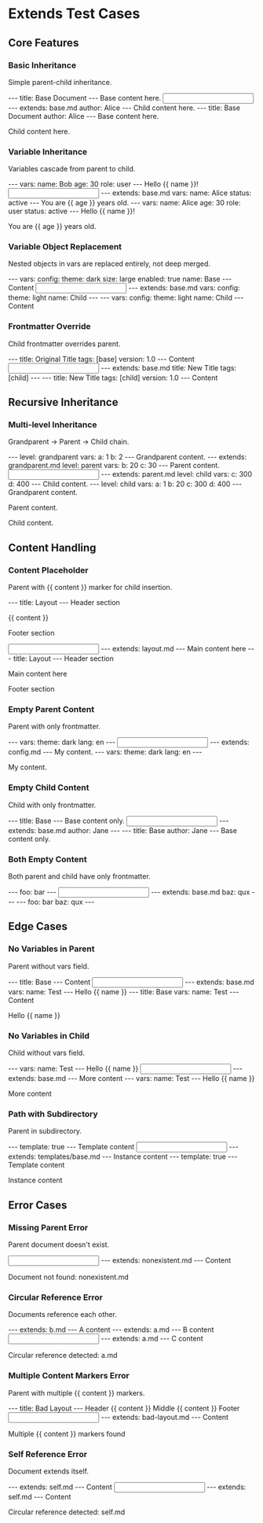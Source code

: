 # Extends Test Cases

## Core Features

### Basic Inheritance

Simple parent-child inheritance.

<file name="base.md">
---
title: Base Document
---
Base content here.</file>

<input>
---
extends: base.md
author: Alice
---
Child content here.
</input>

<output>
---
title: Base Document
author: Alice
---
Base content here.

Child content here.
</output>

### Variable Inheritance

Variables cascade from parent to child.

<file name="base.md">
---
vars:
  name: Bob
  age: 30
  role: user
---
Hello {{ name }}!</file>

<input>
---
extends: base.md
vars:
  name: Alice
  status: active
---
You are {{ age }} years old.
</input>

<output>
---
vars:
  name: Alice
  age: 30
  role: user
  status: active
---
Hello {{ name }}!

You are {{ age }} years old.
</output>

### Variable Object Replacement

Nested objects in vars are replaced entirely, not deep merged.

<file name="base.md">
---
vars:
  config:
    theme: dark
    size: large
    enabled: true
  name: Base
---
Content</file>

<input>
---
extends: base.md
vars:
  config:
    theme: light
  name: Child
---
</input>

<output>
---
vars:
  config:
    theme: light
  name: Child
---
Content

</output>

### Frontmatter Override

Child frontmatter overrides parent.

<file name="base.md">
---
title: Original Title
tags: [base]
version: 1.0
---
Content</file>

<input>
---
extends: base.md
title: New Title
tags: [child]
---
</input>

<output>
---
title: New Title
tags: [child]
version: 1.0
---
Content
</output>

## Recursive Inheritance

### Multi-level Inheritance

Grandparent → Parent → Child chain.

<file name="grandparent.md">
---
level: grandparent
vars:
  a: 1
  b: 2
---
Grandparent content.</file>

<file name="parent.md">
---
extends: grandparent.md
level: parent
vars:
  b: 20
  c: 30
---
Parent content.</file>

<input>
---
extends: parent.md
level: child
vars:
  c: 300
  d: 400
---
Child content.
</input>

<output>
---
level: child
vars:
  a: 1
  b: 20
  c: 300
  d: 400
---
Grandparent content.

Parent content.

Child content.
</output>

## Content Handling

### Content Placeholder

Parent with {{ content }} marker for child insertion.

<file name="layout.md">
---
title: Layout
---
Header section

{{ content }}

Footer section</file>

<input>
---
extends: layout.md
---
Main content here
</input>

<output>
---
title: Layout
---
Header section

Main content here

Footer section
</output>

### Empty Parent Content

Parent with only frontmatter.

<file name="config.md">
---
vars:
  theme: dark
  lang: en
---</file>

<input>
---
extends: config.md
---
My content.
</input>

<output>
---
vars:
  theme: dark
  lang: en
---

My content.
</output>

### Empty Child Content

Child with only frontmatter.

<file name="base.md">
---
title: Base
---
Base content only.</file>

<input>
---
extends: base.md
author: Jane
---</input>

<output>
---
title: Base
author: Jane
---
Base content only.

</output>

### Both Empty Content

Both parent and child have only frontmatter.

<file name="base.md">
---
foo: bar
---</file>

<input>
---
extends: base.md
baz: qux
---</input>

<output>
---
foo: bar
baz: qux
---</output>

## Edge Cases

### No Variables in Parent

Parent without vars field.

<file name="base.md">
---
title: Base
---
Content</file>

<input>
---
extends: base.md
vars:
  name: Test
---
Hello {{ name }}
</input>

<output>
---
title: Base
vars:
  name: Test
---
Content

Hello {{ name }}
</output>

### No Variables in Child

Child without vars field.

<file name="base.md">
---
vars:
  name: Test
---
Hello {{ name }}</file>

<input>
---
extends: base.md
---
More content
</input>

<output>
---
vars:
  name: Test
---
Hello {{ name }}

More content
</output>

### Path with Subdirectory

Parent in subdirectory.

<file name="templates/base.md">
---
template: true
---
Template content</file>

<input>
---
extends: templates/base.md
---
Instance content
</input>

<output>
---
template: true
---
Template content

Instance content
</output>

## Error Cases

### Missing Parent Error

Parent document doesn't exist.

<input>
---
extends: nonexistent.md
---
Content
</input>

<error>Document not found: nonexistent.md</error>

### Circular Reference Error

Documents reference each other.

<file name="a.md">
---
extends: b.md
---
A content</file>

<file name="b.md">
---
extends: a.md
---
B content</file>

<input>
---
extends: a.md
---
C content
</input>

<error>Circular reference detected: a.md</error>

### Multiple Content Markers Error

Parent with multiple {{ content }} markers.

<file name="bad-layout.md">
---
title: Bad Layout
---
Header
{{ content }}
Middle
{{ content }}
Footer</file>

<input>
---
extends: bad-layout.md
---
Content
</input>

<error>Multiple {{ content }} markers found</error>

### Self Reference Error

Document extends itself.

<file name="self.md">
---
extends: self.md
---
Content</file>

<input>
---
extends: self.md
---
Content
</input>

<error>Circular reference detected: self.md</error>